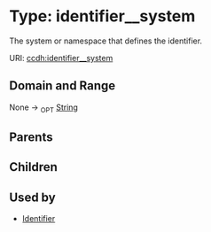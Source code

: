 
# Type: identifier__system


The system or namespace that defines the identifier.

URI: [ccdh:identifier__system](https://example.org/ccdh/identifier__system)


## Domain and Range

None ->  <sub>OPT</sub> [String](types/String.md)

## Parents


## Children


## Used by

 * [Identifier](Identifier.md)
